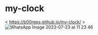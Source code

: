 # my-clock

 < https://b00rges.github.io/my-clock/ > 
![WhatsApp Image 2023-07-23 at 11 23 46](https://github.com/B00rges/my-clock/assets/123204710/8424581e-9bd3-4e64-81bc-5f690fec4b33)
